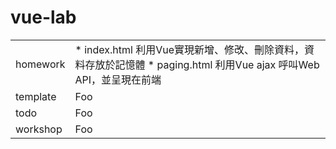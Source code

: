 # vue-lab

<table>
    <tr>
        <td>homework</td>
        <td>
            * index.html 利用Vue實現新增、修改、刪除資料，資料存放於記憶體
            * paging.html 利用Vue ajax 呼叫Web API，並呈現在前端
        </td>
    </tr>
        <tr>
        <td>template</td>
        <td>Foo</td>
    </tr>
    <tr>
        <td>todo</td>
        <td>Foo</td>
    </tr>
    <tr>
        <td>workshop</td>
        <td>Foo</td>
    </tr>
</table>

